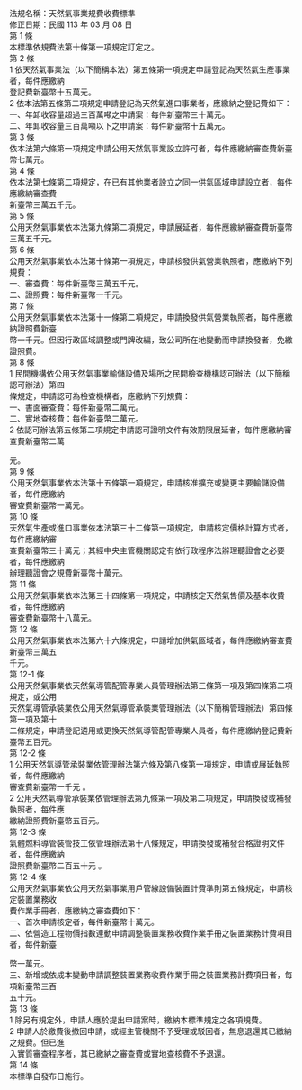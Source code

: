 法規名稱：天然氣事業規費收費標準  
修正日期：民國 113 年 03 月 08 日  
第 1 條  
本標準依規費法第十條第一項規定訂定之。  
第 2 條  
1 依天然氣事業法（以下簡稱本法）第五條第一項規定申請登記為天然氣生產事業者，每件應繳納  
登記費新臺幣十五萬元。  
2 依本法第五條第二項規定申請登記為天然氣進口事業者，應繳納之登記費如下：  
一、年卸收容量超過三百萬噸之申請案：每件新臺幣三十萬元。  
二、年卸收容量三百萬噸以下之申請案：每件新臺幣十五萬元。  
第 3 條  
依本法第六條第一項規定申請公用天然氣事業設立許可者，每件應繳納審查費新臺幣七萬元。  
第 4 條  
依本法第七條第二項規定，在已有其他業者設立之同一供氣區域申請設立者，每件應繳納審查費  
新臺幣三萬五千元。  
第 5 條  
公用天然氣事業依本法第九條第二項規定，申請展延者，每件應繳納審查費新臺幣三萬五千元。  
第 6 條  
公用天然氣事業依本法第十條第一項規定，申請核發供氣營業執照者，應繳納下列規費：  
一、審查費：每件新臺幣三萬五千元。  
二、證照費：每件新臺幣一千元。  
第 7 條  
公用天然氣事業依本法第十一條第二項規定，申請換發供氣營業執照者，每件應繳納證照費新臺  
幣一千元。但因行政區域調整或門牌改編，致公司所在地變動而申請換發者，免繳證照費。  
第 8 條  
1 民間機構依公用天然氣事業輸儲設備及場所之民間檢查機構認可辦法（以下簡稱認可辦法）第四  
條規定，申請認可為檢查機構者，應繳納下列規費：  
一、書面審查費：每件新臺幣二萬元。  
二、實地查核費：每件新臺幣二萬元。  
2 依認可辦法第五條第二項規定申請認可證明文件有效期限展延者，每件應繳納審查費新臺幣二萬  


元。  
第 9 條  
公用天然氣事業依本法第十五條第一項規定，申請核准擴充或變更主要輸儲設備者，每件應繳納  
審查費新臺幣一萬元。  
第 10 條  
天然氣生產或進口事業依本法第三十二條第一項規定，申請核定價格計算方式者，每件應繳納審  
查費新臺幣三十萬元；其經中央主管機關認定有依行政程序法辦理聽證會之必要者，每件應繳納  
辦理聽證會之規費新臺幣十萬元。  
第 11 條  
公用天然氣事業依本法第三十四條第一項規定，申請核定天然氣售價及基本收費者，每件應繳納  
審查費新臺幣十八萬元。  
第 12 條  
公用天然氣事業依本法第六十六條規定，申請增加供氣區域者，每件應繳納審查費新臺幣三萬五  
千元。  
第 12-1 條  
公用天然氣事業依天然氣導管配管專業人員管理辦法第三條第一項及第四條第二項規定，或公用  
天然氣導管承裝業依公用天然氣導管承裝業管理辦法（以下簡稱管理辦法）第四條第一項及第十  
二條規定，申請登記遴用或更換天然氣導管配管專業人員者，每件應繳納登記費新臺幣五百元。  
第 12-2 條  
1 公用天然氣導管承裝業依管理辦法第六條及第八條第一項規定，申請或展延執照者，每件應繳納  
審查費新臺幣一千元 。  
2 公用天然氣導管承裝業依管理辦法第九條第一項及第二項規定，申請換發或補發執照者，每件應  
繳納證照費新臺幣五百元。  
第 12-3 條  
氣體燃料導管裝管技工依管理辦法第十八條規定，申請換發或補發合格證明文件者，每件應繳納  
證照費新臺幣二百五十元 。  
第 12-4 條  
公用天然氣事業依公用天然氣事業用戶管線設備裝置計費準則第五條規定，申請核定裝置業務收  
費作業手冊者，應繳納之審查費如下：  
一、首次申請核定者，每件新臺幣十萬元。  
二、依營造工程物價指數連動申請調整裝置業務收費作業手冊之裝置業務計費項目者，每件新臺  


幣一萬元。  
三、新增或依成本變動申請調整裝置業務收費作業手冊之裝置業務計費項目者，每項新臺幣三百  
五十元。  
第 13 條  
1 除另有規定外，申請人應於提出申請案時，繳納本標準規定之各項規費。  
2 申請人於繳費後撤回申請，或經主管機關不予受理或駁回者，無息退還其已繳納之規費。但已進  
入實質審查程序者，其已繳納之審查費或實地查核費不予退還。  
第 14 條  
本標準自發布日施行。  


